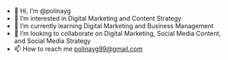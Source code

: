 - 👋 Hi, I’m @polinayg
- 👀 I’m interested in Digital Marketing and Content Strategy
- 🌱 I’m currently learning Digital Marketing and Business Management
- 💞️ I’m looking to collaborate on Digital Marketing, Social Media Content, and Social Media Strategy
- 📫 How to reach me polinayg99@gmail.com

<!---
polinayg/polinayg is a ✨ special ✨ repository because its `README.md` (this file) appears on your GitHub profile.
You can click the Preview link to take a look at your changes.
--->
